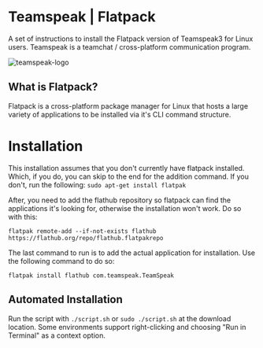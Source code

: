 # Teamspeak | Flatpack
A set of instructions to install the Flatpack version of Teamspeak3 for Linux users. Teamspeak is a teamchat / cross-platform communication program.

![teamspeak-logo](http://wiki.argonathrpg.eu/images/5/5d/TS_logo2.png)
<br>

## What is Flatpack?
Flatpack is a cross-platform package manager for Linux that hosts a large variety of applications to be installed via it's CLI command structure.

# Installation

This installation assumes that you don't currently have flatpack installed. Which, if you do, you can skip to the end for the addition command. If you don't, run the following: `sudo apt-get install flatpak`

After, you need to add the flathub repository so flatpack can find the applications it's looking for, otherwise the installation won't work. Do so with this: <br>

`flatpak remote-add --if-not-exists flathub https://flathub.org/repo/flathub.flatpakrepo`

The last command to run is to add the actual application for installation. Use the following command to do so:<br>

`flatpak install flathub com.teamspeak.TeamSpeak`

## Automated Installation
Run the script with `./script.sh` or `sudo ./script.sh` at the download location. Some environments support right-clicking and choosing "Run in Terminal" as a context option.
